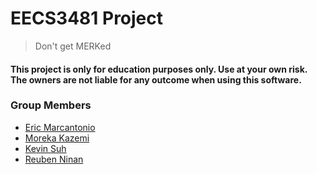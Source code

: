 # EECS3481 Project

> Don't get MERKed

#### This project is only for education purposes only. Use at your own risk. The owners are not liable for any outcome when using this software.

### Group Members
- [Eric Marcantonio](https://github.com/EricMarcantonio)
- [Moreka Kazemi](https://github.com/mowhamadrexa)
- [Kevin Suh]()
- [Reuben Ninan](https://github.com/ReubenMathew)

